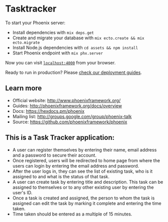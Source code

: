 # Tasktracker

To start your Phoenix server:

  * Install dependencies with `mix deps.get`
  * Create and migrate your database with `mix ecto.create && mix ecto.migrate`
  * Install Node.js dependencies with `cd assets && npm install`
  * Start Phoenix endpoint with `mix phx.server`

Now you can visit [`localhost:4000`](http://localhost:4000) from your browser.

Ready to run in production? Please [check our deployment guides](http://www.phoenixframework.org/docs/deployment).

## Learn more

  * Official website: http://www.phoenixframework.org/
  * Guides: http://phoenixframework.org/docs/overview
  * Docs: https://hexdocs.pm/phoenix
  * Mailing list: http://groups.google.com/group/phoenix-talk
  * Source: https://github.com/phoenixframework/phoenix
  
## This is a Task Tracker application:
  * A user can register themselves by entering their name, email address and a password to secure their account.
  * Once registered, users will be redirected to home page from where the users can login by entering the email address and password.
  * After the user logs in, they can see the list of existing task, who is it assigned to and what is the status of that task.
  * A user can create task by entering title and description. This task can be assigned to themselves or to any other existing user by entering the user's ID.
  * Once a task is created and assigned, the person to whom the task is assigned can edit the task by marking it complete and entering the time taken.
  * Time taken should be entered as a multiple of 15 minutes.
  

